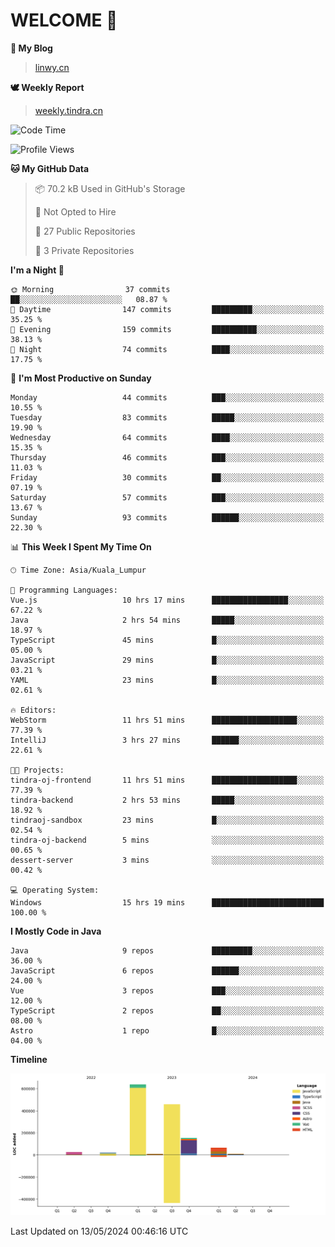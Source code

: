 # WELCOME 👋

**🐶 My Blog**
> [linwy.cn](linwy.cn)

**🕊️ Weekly Report**
> [weekly.tindra.cn](weekly.tindra.cn)
<!--START_SECTION:waka-->
![Code Time](http://img.shields.io/badge/Code%20Time-984%20hrs%204%20mins-blue)

![Profile Views](http://img.shields.io/badge/Profile%20Views-1-blue)

**🐱 My GitHub Data** 

> 📦 70.2 kB Used in GitHub's Storage 
 > 
> 🚫 Not Opted to Hire
 > 
> 📜 27 Public Repositories 
 > 
> 🔑 3 Private Repositories 
 > 
**I'm a Night 🦉** 

```text
🌞 Morning                37 commits          ██░░░░░░░░░░░░░░░░░░░░░░░   08.87 % 
🌆 Daytime                147 commits         █████████░░░░░░░░░░░░░░░░   35.25 % 
🌃 Evening                159 commits         ██████████░░░░░░░░░░░░░░░   38.13 % 
🌙 Night                  74 commits          ████░░░░░░░░░░░░░░░░░░░░░   17.75 % 
```
📅 **I'm Most Productive on Sunday** 

```text
Monday                   44 commits          ███░░░░░░░░░░░░░░░░░░░░░░   10.55 % 
Tuesday                  83 commits          █████░░░░░░░░░░░░░░░░░░░░   19.90 % 
Wednesday                64 commits          ████░░░░░░░░░░░░░░░░░░░░░   15.35 % 
Thursday                 46 commits          ███░░░░░░░░░░░░░░░░░░░░░░   11.03 % 
Friday                   30 commits          ██░░░░░░░░░░░░░░░░░░░░░░░   07.19 % 
Saturday                 57 commits          ███░░░░░░░░░░░░░░░░░░░░░░   13.67 % 
Sunday                   93 commits          ██████░░░░░░░░░░░░░░░░░░░   22.30 % 
```


📊 **This Week I Spent My Time On** 

```text
🕑︎ Time Zone: Asia/Kuala_Lumpur

💬 Programming Languages: 
Vue.js                   10 hrs 17 mins      █████████████████░░░░░░░░   67.22 % 
Java                     2 hrs 54 mins       █████░░░░░░░░░░░░░░░░░░░░   18.97 % 
TypeScript               45 mins             █░░░░░░░░░░░░░░░░░░░░░░░░   05.00 % 
JavaScript               29 mins             █░░░░░░░░░░░░░░░░░░░░░░░░   03.21 % 
YAML                     23 mins             █░░░░░░░░░░░░░░░░░░░░░░░░   02.61 % 

🔥 Editors: 
WebStorm                 11 hrs 51 mins      ███████████████████░░░░░░   77.39 % 
IntelliJ                 3 hrs 27 mins       ██████░░░░░░░░░░░░░░░░░░░   22.61 % 

🐱‍💻 Projects: 
tindra-oj-frontend       11 hrs 51 mins      ███████████████████░░░░░░   77.39 % 
tindra-backend           2 hrs 53 mins       █████░░░░░░░░░░░░░░░░░░░░   18.92 % 
tindraoj-sandbox         23 mins             █░░░░░░░░░░░░░░░░░░░░░░░░   02.54 % 
tindra-oj-backend        5 mins              ░░░░░░░░░░░░░░░░░░░░░░░░░   00.65 % 
dessert-server           3 mins              ░░░░░░░░░░░░░░░░░░░░░░░░░   00.42 % 

💻 Operating System: 
Windows                  15 hrs 19 mins      █████████████████████████   100.00 % 
```

**I Mostly Code in Java** 

```text
Java                     9 repos             █████████░░░░░░░░░░░░░░░░   36.00 % 
JavaScript               6 repos             ██████░░░░░░░░░░░░░░░░░░░   24.00 % 
Vue                      3 repos             ███░░░░░░░░░░░░░░░░░░░░░░   12.00 % 
TypeScript               2 repos             ██░░░░░░░░░░░░░░░░░░░░░░░   08.00 % 
Astro                    1 repo              █░░░░░░░░░░░░░░░░░░░░░░░░   04.00 % 
```



**Timeline**

![Lines of Code chart](https://raw.githubusercontent.com/rieraa/rieraa/main/assets/bar_graph.png)


 Last Updated on 13/05/2024 00:46:16 UTC
<!--END_SECTION:waka-->
